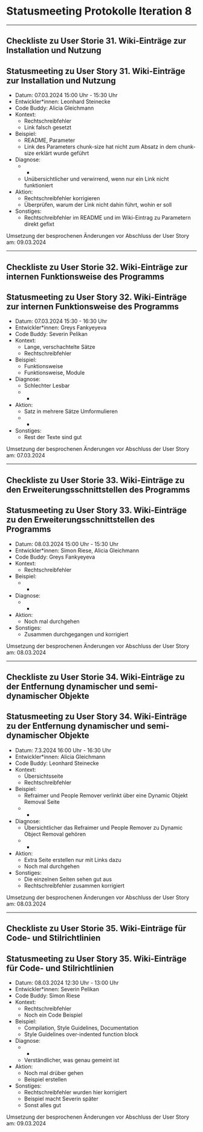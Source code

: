# Statusmeeting Protokolle Iteration 8
---

## Checkliste zu User Storie 31. Wiki-Einträge zur Installation und Nutzung 



## Statusmeeting zu User Story 31. Wiki-Einträge zur Installation und Nutzung 
- Datum: 07.03.2024 15:00 Uhr - 15:30 Uhr
- Entwickler\*innen: Leonhard Steinecke
- Code Buddy: Alicia Gleichmann
- Kontext:
	- Rechtschreibfehler
	- Link falsch gesetzt
- Beispiel: 
	- README, Parameter
	- Link des Parameters chunk-size hat nicht zum Absatz in dem chunk-size erklärt wurde geführt
- Diagnose:
	- -
	- Unübersichtlicher und verwirrend, wenn nur ein Link nicht funktioniert
- Aktion: 
	- Rechtschreibfehler korrigieren
	- Überprüfen, warum der Link nicht dahin führt, wohin er soll
- Sonstiges:
	- Rechtschreibfehler im README und im Wiki-Eintrag zu Parametern direkt gefixt


Umsetzung der besprochenen Änderungen vor Abschluss der User Story am: 09.03.2024

---

## Checkliste zu User Storie 32. Wiki-Einträge zur internen Funktionsweise des Programms



## Statusmeeting zu User Story 32. Wiki-Einträge zur internen Funktionsweise des Programms
- Datum: 07.03.2024 15:30 - 16:30 Uhr
- Entwickler\*innen: Greys Fankyeyeva
- Code Buddy: Severin Pelikan
- Kontext:
	- Lange, verschachtelte Sätze
	- Rechtschreibfehler
- Beispiel:
	- Funktionsweise
	- Funktionsweise, Module
- Diagnose:
	- Schlechter Lesbar
	- -
- Aktion:
	- Satz in mehrere Sätze Umformulieren
	- -
- Sonstiges:
	- Rest der Texte sind gut 


Umsetzung der besprochenen Änderungen vor Abschluss der User Story am: 07.03.2024

---

## Checkliste zu User Storie 33. Wiki-Einträge zu den Erweiterungsschnittstellen des Programms



## Statusmeeting zu User Story 33. Wiki-Einträge zu den Erweiterungsschnittstellen des Programms
- Datum: 08.03.2024 15:00 Uhr - 15:30 Uhr
- Entwickler\*innen: Simon Riese, Alicia Gleichmann
- Code Buddy: Greys Fankyeyeva
- Kontext: 
	- Rechtschreibfehler
- Beispiel:
	- -
- Diagnose:
	- -
- Aktion:
	- Noch mal durchgehen
- Sonstiges:
	- Zusammen durchgegangen und korrigiert


Umsetzung der besprochenen Änderungen vor Abschluss der User Story am: 08.03.2024

---

## Checkliste zu User Storie 34. Wiki-Einträge zu der Entfernung dynamischer und semi-dynamischer Objekte



## Statusmeeting zu User Story 34. Wiki-Einträge zu der Entfernung dynamischer und semi-dynamischer Objekte
- Datum: 7.3.2024 16:00 Uhr - 16:30 Uhr
- Entwickler\*innen: Alicia Gleichmann
- Code Buddy: Leonhard Steinecke
- Kontext: 
	- Übersichtsseite
	- Rechtschreibfehler
- Beispiel:
	- Refraimer und People Remover verlinkt über eine Dynamic Objekt Removal Seite
	- -
- Diagnose: 
	- Übersichtlicher das Refraimer und People Remover zu Dynamic Object Removal gehören
	- -
- Aktion:
	- Extra Seite erstellen nur mit Links dazu
	- Noch mal durchgehen
- Sonstiges:
	- Die einzelnen Seiten sehen gut aus
	- Rechtschreibfehler zusammen korrigiert


Umsetzung der besprochenen Änderungen vor Abschluss der User Story am: 08.03.2024

---

## Checkliste zu User Storie 35. Wiki-Einträge für Code- und Stilrichtlinien



## Statusmeeting zu User Story 35. Wiki-Einträge für Code- und Stilrichtlinien
- Datum: 08.03.2024 12:30 Uhr - 13:00 Uhr
- Entwickler\*innen: Severin Pelikan
- Code Buddy: Simon Riese
- Kontext:
	- Rechtschreibfehler
	- Noch ein Code Beispiel 
- Beispiel:
	- Compilation, Style Guidelines, Documentation
	- Style Guidelines over-indented function block
- Diagnose:
	- -
	- Verständlicher, was genau gemeint ist
- Aktion:
	- Noch mal drüber gehen
	- Beispiel erstellen
- Sonstiges:
	- Rechtschreibfehler wurden hier korrigiert
	- Beispiel macht Severin später
	- Sonst alles gut


Umsetzung der besprochenen Änderungen vor Abschluss der User Story am: 09.03.2024